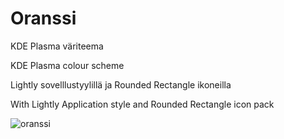# Oranssi
KDE Plasma väriteema

KDE Plasma colour scheme

Lightly sovelllustyylillä ja Rounded Rectangle ikoneilla

With Lightly Application style and Rounded Rectangle icon pack

![oranssi](https://user-images.githubusercontent.com/73434605/153762398-0b0dedb1-d751-42a6-96ca-f964c48a66a5.png)
